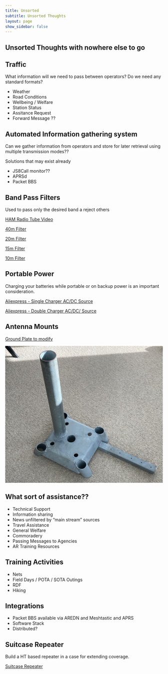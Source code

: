 ```yaml
---
title: Unsorted 
subtitle: Unsorted Thoughts
layout: page
show_sidebar: false
--- 
```


## Unsorted Thoughts with nowhere else to go

## Traffic

What information will we need to pass between operators? Do we need any standard formats?

- Weather
- Road Conditions
- Wellbeing / Welfare
- Station Status
- Assitance Request
- Forward Message ??

## Automated Information gathering system

Can we gather information from operators and store for later retrieval using multiple transmission modes??

Solutions that may exist already

- JS8Call monitor??
- APRSd
- Packet BBS

## Band Pass Filters

Used to pass only the desired band a reject others

[HAM Radio Tube Video](https://www.youtube.com/watch?v=JXAbDdNKDns)

[40m Filter](https://www.aliexpress.us/item/1005004174070747.html?spm=a2g0o.productlist.main.1.6da6oGw9oGw9Q1&algo_pvid=85777d1f-0a92-4877-98f9-0ed4cc3598d3&algo_exp_id=85777d1f-0a92-4877-98f9-0ed4cc3598d3-0&pdp_npi=4%40dis%21USD%2153.98%2149.66%21%21%2153.98%21%21%402101f04d16971341187721258e9cfd%2112000028282727102%21sea%21US%210%21AB&curPageLogUid=vHPff2XRhWmS&gatewayAdapt=4itemAdapt)

[20m Filter](https://www.aliexpress.us/item/1005004174154212.html?spm=a2g0o.productlist.main.1.73e9OElTOElT0P&algo_pvid=f8fe3a17-fc05-4d98-a55e-a9f59738d1db&algo_exp_id=f8fe3a17-fc05-4d98-a55e-a9f59738d1db-0&pdp_npi=4%40dis%21USD%2144.98%2141.38%21%21%2144.98%21%21%40210318c916971341297081391e47b5%2112000028282631701%21sea%21US%210%21AB&curPageLogUid=0Dk7SpQg43Q1&gatewayAdapt=4itemAdapt)

[15m Filter](https://www.aliexpress.us/item/32887634191.html?spm=a2g0o.productlist.main.7.4a9dVZ5iVZ5i8a&algo_pvid=3c649996-93c7-42f6-84d9-55066c061c23&algo_exp_id=3c649996-93c7-42f6-84d9-55066c061c23-3&pdp_npi=4%40dis%21USD%2178.00%2160.84%21%21%2178.00%21%21%402103250d16971341500044503e9f5e%2165671986073%21sea%21US%210%21AB&curPageLogUid=ilA5kNDoAXIO&gatewayAdapt=4itemAdapt)

[10m Filter](https://www.aliexpress.us/item/1005003804547799.html?spm=a2g0o.productlist.main.3.7f03vyDovyDosO&algo_pvid=367ca153-fb8d-48e2-8408-f9d0bfccaab2&algo_exp_id=367ca153-fb8d-48e2-8408-f9d0bfccaab2-1&pdp_npi=4%40dis%21USD%2158.99%2147.19%21%21%2158.99%21%21%402101e9d416971341953908633e43fd%2112000027224756197%21sea%21US%210%21AB&curPageLogUid=fCgTH1DU2XQm&gatewayAdapt=4itemAdapt)

## Portable Power

Charging your batteries while portable or on backup power is an important consideration.

[Aliexpress - Single Charger AC/DC Source](https://www.aliexpress.com/i/33013867689.html)

[Aliexpress - Double Charger AC/DC/ Source](https://www.aliexpress.com/item/1005007188847035.html?spm=a2g0o.productlist.main.9.5bcc4175rectML&algo_pvid=2e6cccaf-1d33-409a-9c84-0927a559f211&algo_exp_id=2e6cccaf-1d33-409a-9c84-0927a559f211-8&pdp_ext_f=%7B%22order%22%3A%226%22%2C%22eval%22%3A%221%22%7D&pdp_npi=4%40dis%21AUD%21188.61%2194.39%21%21%21864.79%21432.77%21%402101c71a17497994940835657e212a%2112000039743908284%21sea%21AU%210%21ABX&curPageLogUid=mpaES6JUGD7Z&utparam-url=scene%3Asearch%7Cquery_from%3A)

## Antenna Mounts

[Ground Plate to modify](https://surefootfootings.com.au/surefoot-pile-cap-s250-4w/)

![Ground Plate Mod by VK6KV](/assets/images/IMG_4422.png)


## What sort of assistance??

- Technical Support
- Information sharing
- News unfiltered by “main stream” sources
- Travel Assistance
- General Welfare 
- Commoradery
- Passing Messages to Agencies
- AR Training Resources
 
## Training Activities

- Nets
- Field Days / POTA / SOTA Outings
- RDF
- Hiking

## Integrations

- Packet BBS available via AREDN and Meshtastic and APRS
- Software Stack
- Distributed?
 
## Suitcase Repeater

Build a HT based repeater in a case for extending coverage.

[Suitcase Repeater](https://www.youtube.com/watch?v=mscSu7FC86E)